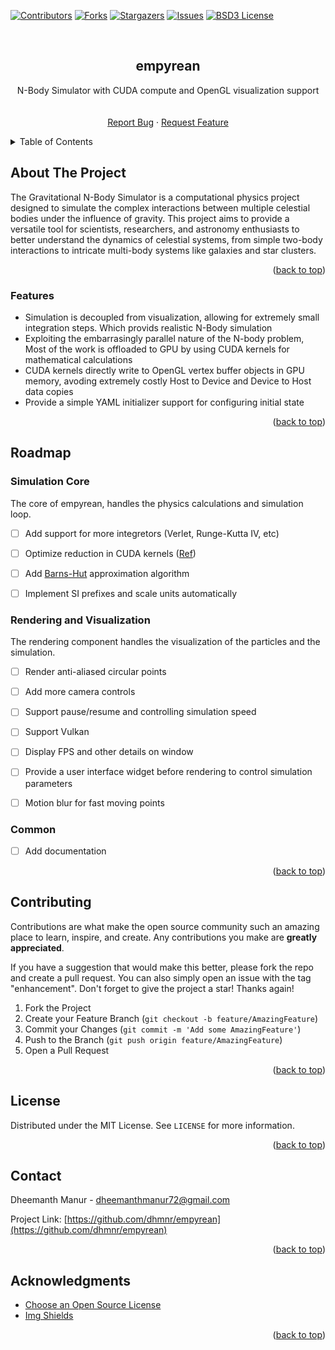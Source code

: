 <div id="top"></div>
<!--
*** Thanks for checking out the Best-README-Template. If you have a suggestion
*** that would make this better, please fork the repo and create a pull request
*** or simply open an issue with the tag "enhancement".
*** Don't forget to give the project a star!
*** Thanks again! Now go create something AMAZING! :D
-->



<!-- PROJECT SHIELDS -->
<!--
*** I'm using markdown "reference style" links for readability.
*** Reference links are enclosed in brackets [ ] instead of parentheses ( ).
*** See the bottom of this document for the declaration of the reference variables
*** for contributors-url, forks-url, etc. This is an optional, concise syntax you may use.
*** https://www.markdownguide.org/basic-syntax/#reference-style-links
-->
[![Contributors][contributors-shield]][contributors-url]
[![Forks][forks-shield]][forks-url]
[![Stargazers][stars-shield]][stars-url]
[![Issues][issues-shield]][issues-url]
[![BSD3 License][license-shield]][license-url]



<!-- PROJECT LOGO -->
<br />
<div align="center">
<h2 align="center">empyrean</h2>
<p></p>

  <p align="center">
    N-Body Simulator with CUDA compute and OpenGL visualization support
    <br />
    <!-- <a href="https://github.com/dhmnr/empyrean"><strong>Explore the docs »</strong></a> -->
    <br />
    <br />
    <a href="https://github.com/dhmnr/empyrean/issues">Report Bug</a>
    ·
    <a href="https://github.com/dhmnr/empyrean/issues">Request Feature</a>
  </p>
</div>



<!-- TABLE OF CONTENTS -->
<details>
  <summary>Table of Contents</summary>
  <ol>
    <li>
      <a href="#about-the-project">About The Project</a>
      <ul>
        <li><a href="#built-with">Built With</a></li>
      </ul>
    </li>
    <li><a href="#usage">Usage</a></li>
    <li><a href="#building">Building</a></li>
    <li><a href="#contributing">Contributing</a></li>
    <li><a href="#license">License</a></li>
    <li><a href="#contact">Contact</a></li>
    <li><a href="#acknowledgments">Acknowledgments</a></li>
  </ol>
</details>



<!-- ABOUT THE PROJECT -->
## About The Project

The Gravitational N-Body Simulator is a computational physics project designed to simulate the complex interactions between multiple celestial bodies under the influence of gravity. This project aims to provide a versatile tool for scientists, researchers, and astronomy enthusiasts to better understand the dynamics of celestial systems, from simple two-body interactions to intricate multi-body systems like galaxies and star clusters.<p align="right">(<a href="#top">back to top</a>)</p>



### Features

* Simulation is decoupled from visualization, allowing for extremely small integration steps. Which provids realistic N-Body simulation
* Exploiting the embarrasingly parallel nature of the N-body problem, Most of the work is offloaded to GPU by using CUDA kernels for mathematical calculations 
* CUDA kernels directly write to OpenGL vertex buffer objects in GPU memory, avoding extremely costly Host to Device and Device to Host data copies
* Provide a simple YAML initializer support for configuring initial state

<p align="right">(<a href="#top">back to top</a>)</p>

<!-- USAGE EXAMPLES -->



<!-- ROADMAP -->
## Roadmap

### Simulation Core
The core of empyrean, handles the physics calculations and simulation loop.
 - [ ]  Add support for more integretors (Verlet, Runge-Kutta IV, etc)
 - [ ]  Optimize reduction in CUDA kernels ([Ref](https://developer.download.nvidia.com/assets/cuda/files/reduction.pdf))
 - [ ]  Add [Barns-Hut](http://arborjs.org/docs/barnes-hut) approximation algorithm 
 - [ ]  Implement SI prefixes and scale units automatically


### Rendering and Visualization
The rendering component handles the visualization of the particles and the simulation.
 - [ ] Render anti-aliased circular points
 - [ ] Add more camera controls
 - [ ] Support pause/resume and controlling simulation speed 
 - [ ] Support Vulkan
 - [ ] Display FPS and other details on window
 - [ ] Provide a user interface widget before rendering to control simulation parameters
 - [ ] Motion blur for fast moving points


### Common
 - [ ] Add documentation

<!-- See the [open issues](https://github.com/dhmnr/empyrean/issues) for a full list of proposed features (and known issues). -->

<p align="right">(<a href="#top">back to top</a>)</p>



<!-- CONTRIBUTING -->
## Contributing

Contributions are what make the open source community such an amazing place to learn, inspire, and create. Any contributions you make are **greatly appreciated**.

If you have a suggestion that would make this better, please fork the repo and create a pull request. You can also simply open an issue with the tag "enhancement".
Don't forget to give the project a star! Thanks again!


1. Fork the Project
2. Create your Feature Branch (`git checkout -b feature/AmazingFeature`)
3. Commit your Changes (`git commit -m 'Add some AmazingFeature'`)
4. Push to the Branch (`git push origin feature/AmazingFeature`)
5. Open a Pull Request

<p align="right">(<a href="#top">back to top</a>)</p>



<!-- LICENSE -->
## License

Distributed under the MIT License. See `LICENSE` for more information.

<p align="right">(<a href="#top">back to top</a>)</p>



<!-- CONTACT -->
## Contact

Dheemanth Manur - dheemanthmanur72@gmail.com

<!-- [@twitter_handle](https://twitter.com/twitter_handle) -->

Project Link: [https://github.com/dhmnr/empyrean](https://github.com/dhmnr/empyrean)

<p align="right">(<a href="#top">back to top</a>)</p>



<!-- ACKNOWLEDGMENTS -->
## Acknowledgments

* [Choose an Open Source License](https://choosealicense.com)
* [Img Shields](https://shields.io)

<p align="right">(<a href="#top">back to top</a>)</p>



<!-- MARKDOWN LINKS & IMAGES -->
<!-- https://www.markdownguide.org/basic-syntax/#reference-style-links -->
[contributors-shield]: https://img.shields.io/github/contributors/dhmnr/empyrean.svg?style=for-the-badge
[contributors-url]: https://github.com/dhmnr/empyrean/graphs/contributors
[forks-shield]: https://img.shields.io/github/forks/dhmnr/empyrean.svg?style=for-the-badge
[forks-url]: https://github.com/dhmnr/empyrean/network/members
[stars-shield]: https://img.shields.io/github/stars/dhmnr/empyrean.svg?style=for-the-badge
[stars-url]: https://github.com/dhmnr/empyrean/stargazers
[issues-shield]: https://img.shields.io/github/issues/dhmnr/empyrean.svg?style=for-the-badge
[issues-url]: https://github.com/dhmnr/empyrean/issues
[license-shield]: https://img.shields.io/github/license/dhmnr/empyrean.svg?style=for-the-badge
[license-url]: https://github.com/dhmnr/empyrean/blob/master/LICENSE
